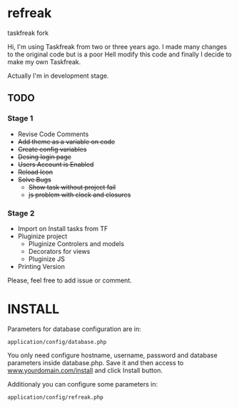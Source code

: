 refreak
=======

taskfreak fork

Hi, I'm using Taskfreak from two or three years ago. I made many changes to the original code but is a poor Hell modify this code and finally I decide to make my own Taskfreak.

Actually I'm in development stage.

TODO
----


### Stage 1

+ Revise Code Comments
+ ~~Add theme as a variable on code~~
+ ~~Create config variables~~
+ ~~Desing login page~~
+ ~~Users Account is Enabled~~
+ ~~Reload Icon~~
+ ~~Solve Bugs~~
    + ~~Show task without project fail~~
    + ~~js problem with clock and closures~~

### Stage 2
+ Import on Install tasks from TF
+ Pluginize project
    + Pluginize Controlers and models
    + Decorators for views
    + Pluginize JS
+ Printing Version

Please, feel free to add issue or comment.

INSTALL
=======
Parameters for database configuration are in:

    application/config/database.php

You only need configure hostname, username, password and database parameters inside database.php. Save it and 
then access to www.yourdomain.com/install and click Install button.

Additionaly you can configure some parameters in:

    application/config/refreak.php